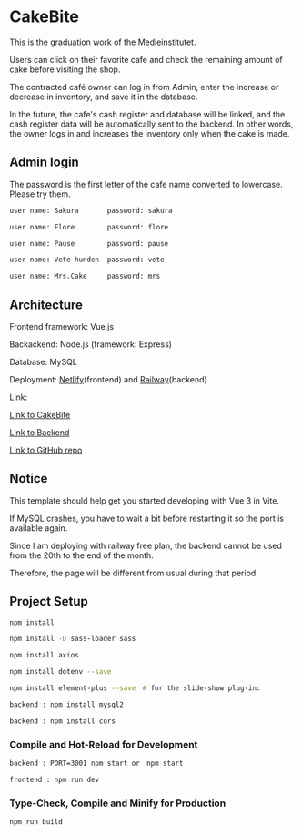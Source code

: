 # CakeBite

This is the graduation work of the Medieinstitutet.

Users can click on their favorite cafe and check the remaining amount of cake before visiting the shop.

The contracted café owner can log in from Admin, enter the increase or decrease in inventory, and save it in the database.

In the future, the cafe's cash register and database will be linked, and the cash register data will be automatically sent to the backend. In other words, the owner logs in and increases the inventory only when the cake is made.

## Admin login

The password is the first letter of the cafe name converted to lowercase.
Please try them.

```sh
user name: Sakura       password: sakura

user name: Flore        password: flore

user name: Pause        password: pause

user name: Vete-hunden  password: vete

user name: Mrs.Cake     password: mrs

```

## Architecture

Frontend framework: Vue.js

Backackend: Node.js (framework: Express)

Database: MySQL

Deployment: 
[Netlify](https://www.netlify.com/)(frontend) and [Railway](https://railway.app/)(backend)
	
Link:

[Link to CakeBite](https://cakebite1.netlify.app/) 

[Link to Backend](https://cakebite-production.up.railway.app/cafes) 

[Link to GitHub repo](https://github.com/Mari-Artho/cakeBite) 

## Notice

This template should help get you started developing with Vue 3 in Vite.

If MySQL crashes, you have to wait a bit before restarting it so the port is available again.

Since I am deploying with railway free plan, the backend cannot be used from the 20th to the end of the month. 

Therefore, the page will be different from usual during that period.


## Project Setup

```sh
npm install

npm install -D sass-loader sass

npm install axios

npm install dotenv --save

npm install element-plus --save　# for the slide-show plug-in:

backend : npm install mysql2

backend : npm install cors

```

### Compile and Hot-Reload for Development

```sh
backend : PORT=3001 npm start or　npm start

frontend : npm run dev
```

### Type-Check, Compile and Minify for Production

```sh
npm run build
```
